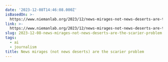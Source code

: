 ```yaml
---
date: '2023-12-08T14:46:08.000Z'
isBasedOn: >-
  https://www.niemanlab.org/2023/12/news-mirages-not-news-deserts-are-the-scarier-problem/
link: >-
  https://www.niemanlab.org/2023/12/news-mirages-not-news-deserts-are-the-scarier-problem/
slug: 2023-12-08-news-mirages-not-news-deserts-are-the-scarier-problem
tags:
  - ai
  - journalism
title: News mirages (not news deserts) are the scarier problem
---
```


